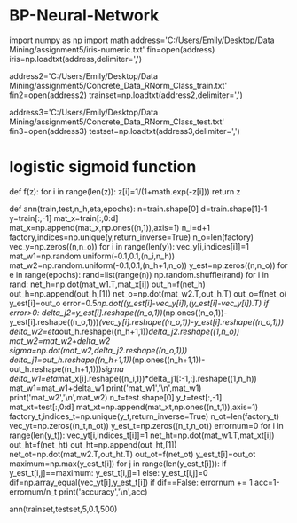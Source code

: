 # BP-Neural-Network

import numpy as np
import math
address='C:/Users/Emily/Desktop/Data Mining/assignment5/iris-numeric.txt'
fin=open(address)
iris=np.loadtxt(address,delimiter=',')

address2='C:/Users/Emily/Desktop/Data Mining/assignment5/Concrete_Data_RNorm_Class_train.txt'
fin2=open(address2)
trainset=np.loadtxt(address2,delimiter=',')

address3='C:/Users/Emily/Desktop/Data Mining/assignment5/Concrete_Data_RNorm_Class_test.txt'
fin3=open(address3)
testset=np.loadtxt(address3,delimiter=',')

# logistic sigmoid function
def f(z):
	for i in range(len(z)):
		z[i]=1/(1+math.exp(-z[i]))
	return z

def ann(train,test,n_h,eta,epochs):
	n=train.shape[0]
	d=train.shape[1]-1
	y=train[:,-1]
	mat_x=train[:,0:d]
	mat_x=np.append(mat_x,np.ones((n,1)),axis=1)
	n_i=d+1
	factory,indices=np.unique(y,return_inverse=True)
	n_o=len(factory)
	vec_y=np.zeros((n,n_o))
	for i in range(len(y)):
		vec_y[i,indices[i]]=1
	mat_w1=np.random.uniform(-0.1,0.1,(n_i,n_h))
	mat_w2=np.random.uniform(-0.1,0.1,(n_h+1,n_o))
	y_est=np.zeros((n,n_o))
	for e in range(epochs):
		rand=list(range(n))
		np.random.shuffle(rand)
		for i in rand:
			net_h=np.dot(mat_w1.T,mat_x[i])
			out_h=f(net_h)
			out_h=np.append(out_h,[1])
			net_o=np.dot(mat_w2.T,out_h.T)
			out_o=f(net_o)
			y_est[i]=out_o
			error=0.5*np.dot((y_est[i]-vec_y[i]),(y_est[i]-vec_y[i]).T)
			if error>0:
				delta_j2=y_est[i].reshape((n_o,1))*(np.ones((n_o,1))-y_est[i].reshape((n_o,1)))*(vec_y[i].reshape((n_o,1))-y_est[i].reshape((n_o,1)))
				delta_w2=eta*out_h.reshape((n_h+1,1))*delta_j2.reshape((1,n_o))
				mat_w2=mat_w2+delta_w2
				sigma=np.dot(mat_w2,delta_j2.reshape((n_o,1)))
				delta_j1=out_h.reshape((n_h+1,1))*(np.ones((n_h+1,1))-out_h.reshape((n_h+1,1)))*sigma
				delta_w1=eta*mat_x[i].reshape((n_i,1))*delta_j1[:-1,:].reshape((1,n_h))
				mat_w1=mat_w1+delta_w1
	print('mat_w1','\n',mat_w1)
	print('mat_w2','\n',mat_w2)
	n_t=test.shape[0]
	y_t=test[:,-1]
	mat_xt=test[:,0:d]
	mat_xt=np.append(mat_xt,np.ones((n_t,1)),axis=1)
	factory_t,indices_t=np.unique(y_t,return_inverse=True)
	n_ot=len(factory_t)
	vec_yt=np.zeros((n_t,n_ot))
	y_est_t=np.zeros((n_t,n_ot))
	errornum=0
	for i in range(len(y_t)):
		vec_yt[i,indices_t[i]]=1
		net_ht=np.dot(mat_w1.T,mat_xt[i])
		out_ht=f(net_ht)
		out_ht=np.append(out_ht,[1])
		net_ot=np.dot(mat_w2.T,out_ht.T)
		out_ot=f(net_ot)
		y_est_t[i]=out_ot
		maximum=np.max(y_est_t[i])
		for j in range(len(y_est_t[i])):
			if y_est_t[i,j]==maximum: y_est_t[i,j]=1
			else: y_est_t[i,j]=0
		dif=np.array_equal(vec_yt[i],y_est_t[i])
		if dif==False: errornum += 1
	acc=1-errornum/n_t
	print('accuracy','\n',acc)

ann(trainset,testset,5,0.1,500)
